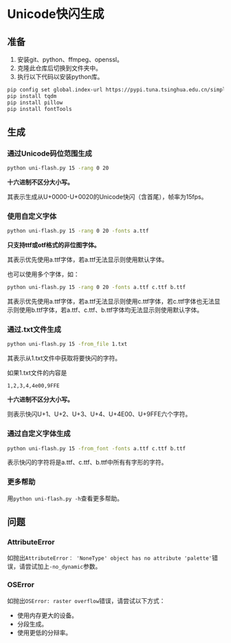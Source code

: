 # Unicode快闪生成

## 准备
1. 安装git、python、ffmpeg、openssl。
2. 克隆此仓库后切换到文件夹中。
3. 执行以下代码以安装python库。
```bash
pip config set global.index-url https://pypi.tuna.tsinghua.edu.cn/simple
pip install tqdm
pip install pillow
pip install fontTools
```
## 生成
### 通过Unicode码位范围生成
```bash
python uni-flash.py 15 -rang 0 20
```
**十六进制不区分大小写。**

其表示生成从U+0000-U+0020的Unicode快闪（含首尾），帧率为15fps。
### 使用自定义字体
```bash
python uni-flash.py 15 -rang 0 20 -fonts a.ttf
```
**只支持ttf或otf格式的非位图字体。**

其表示优先使用a.ttf字体，若a.ttf无法显示则使用默认字体。

也可以使用多个字体，如：
```bash
python uni-flash.py 15 -rang 0 20 -fonts a.ttf c.ttf b.ttf
```
其表示优先使用a.ttf字体，若a.ttf无法显示则使用c.ttf字体，若c.ttf字体也无法显示则使用b.ttf字体，若a.ttf、c.ttf、b.ttf字体均无法显示则使用默认字体。
### 通过.txt文件生成
```bash
python uni-flash.py 15 -from_file 1.txt
```
其表示从1.txt文件中获取将要快闪的字符。

如果1.txt文件的内容是
```text
1,2,3,4,4e00,9FFE
```
**十六进制不区分大小写。**

则表示快闪U+1、U+2、U+3、U+4、U+4E00、U+9FFE六个字符。
### 通过自定义字体生成
```bash
python uni-flash.py 15 -from_font -fonts a.ttf c.ttf b.ttf
```
表示快闪的字符将是a.ttf、c.ttf、b.ttf中所有有字形的字符。
### 更多帮助
用`python uni-flash.py -h`查看更多帮助。

## 问题
### AttributeError
如抛出`AttributeError： 'NoneType' object has no attribute 'palette'`错误，请尝试加上`-no_dynamic`参数。
### OSError
如抛出`OSError: raster overflow`错误，请尝试以下方式：
- 使用内存更大的设备。
- 分段生成。
- 使用更低的分辩率。